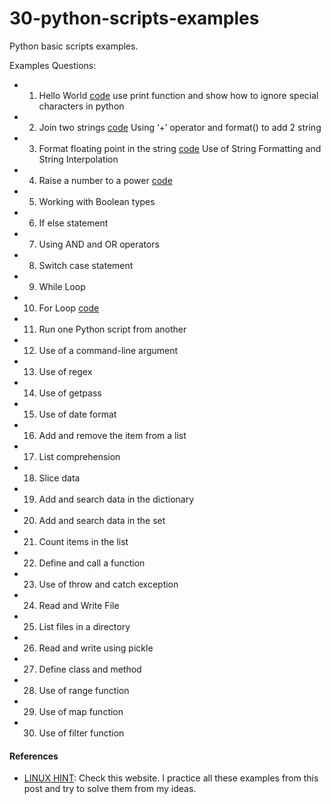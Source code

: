 # 30-python-scripts-examples
Python basic scripts examples. 

Examples Questions:

- 01. Hello World [code](https://github.com/pritomsh/30-python-scripts-examples/blob/master/code/01.py) use print function and show how to ignore special characters in python
- 02. Join two strings [code](https://github.com/pritomsh/30-python-scripts-examples/blob/master/code/02.py)  Using ‘+’ operator and  format() to add 2 string 
- 03. Format floating point in the string [code](https://github.com/pritomsh/30-python-scripts-examples/blob/master/code/03.py) Use of String Formatting and String Interpolation
- 04. Raise a number to a power [code](https://github.com/pritomsh/30-python-scripts-examples/blob/master/code/04.py)
- 05. Working with Boolean types
- 06. If else statement
- 07. Using AND and OR operators
- 08. Switch case statement
- 09. While Loop
- 10. For Loop [code](https://github.com/pritomsh/30-python-scripts-examples/blob/master/code/10.py)
- 11. Run one Python script from another
- 12. Use of a command-line argument
- 13. Use of regex
- 14. Use of getpass
- 15. Use of date format
- 16. Add and remove the item from a list
- 17. List comprehension
- 18. Slice data
- 19. Add and search data in the dictionary
- 20. Add and search data in the set
- 21. Count items in the list
- 22. Define and call a function
- 23. Use of throw and catch exception
- 24. Read and Write File
- 25. List files in a directory
- 26. Read and write using pickle
- 27. Define class and method
- 28. Use of range function
- 29. Use of map function
- 30. Use of filter function



#### References

- [LINUX HINT](https://linuxhint.com/python_scripts_beginners_guide/#post-67157-01): Check this website. I practice all these examples from this post and try to solve them from my ideas.
